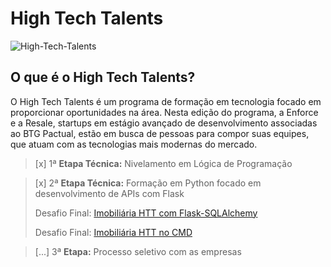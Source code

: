 # High Tech Talents
<img src="https://i.ibb.co/mTptB0p/High-Tech-Talents.png" alt="High-Tech-Talents" border="0">

## O que é o High Tech Talents?
O High Tech Talents é um programa de formação em tecnologia focado em proporcionar oportunidades na área. Nesta edição do programa, a Enforce e a Resale, startups em estágio avançado de desenvolvimento associadas ao BTG Pactual, estão em busca de pessoas para compor suas equipes, que atuam com as tecnologias mais modernas do mercado. 


>[x] 1ª **Etapa Técnica:** Nivelamento em Lógica de Programação

>[x] 2ª **Etapa Técnica:** Formação em Python focado em desenvolvimento de APIs com Flask
>
>Desafio Final: [Imobiliária HTT com Flask-SQLAlchemy](https://github.com/Hugocorreaa/imobiliaria-htt-flask-sqlachemy)
>
>Desafio Final: [Imobiliária HTT no CMD](https://github.com/Hugocorreaa/imobiliaria-htt-cmd)

>[...] 3ª **Etapa:** Processo seletivo com as empresas
